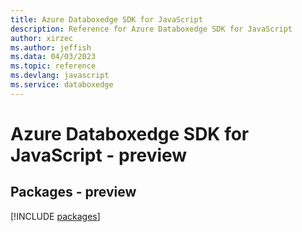 ```yaml
---
title: Azure Databoxedge SDK for JavaScript
description: Reference for Azure Databoxedge SDK for JavaScript
author: xirzec
ms.author: jeffish
ms.data: 04/03/2023
ms.topic: reference
ms.devlang: javascript
ms.service: databoxedge
---
```

# Azure Databoxedge SDK for JavaScript - preview
## Packages - preview
[!INCLUDE [packages](databoxedge-index.md)]